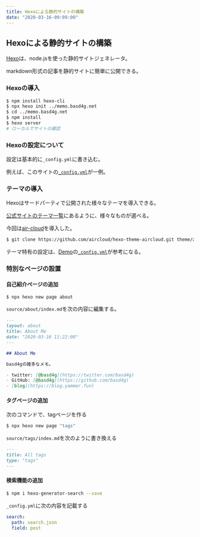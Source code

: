 ```yaml
---
title: Hexoによる静的サイトの構築
date: "2020-03-16-09:09:00"
---
```


## Hexoによる静的サイトの構築

[Hexo](https://hexo.io/)は、node.jsを使った静的サイトジェネレータ。

markdown形式の記事を静的サイトに簡単に公開できる。

### Hexoの導入

```sh
$ npm install hexo-cli
$ npx hexo init ../memo.basd4g.net 
$ cd ../memo.basd4g.net
$ npm install
$ hexo server
# ローカルでサイトの確認
```

### Hexoの設定について

設定は基本的に`_config.yml`に書き込む。

例えば、このサイトの[`_config.yml`](https://github.com/basd4g/memo.basd4g.net/blob/master/_config.yml)が一例。

### テーマの導入

Hexoはサードパーティで公開された様々なテーマを導入できる。

[公式サイトのテーマ一覧](https://hexo.io/themes/)にあるように、様々なものが選べる。

今回は[air-cloud](https://github.com/aircloud/hexo-theme-aircloud)を導入した。

```sh
$ git clone https://github.com/aircloud/hexo-theme-aircloud.git theme/air-cloud
```

テーマ特有の設定は、[Demo](https://github.com/aircloud/hexo-aircloud-blog)の[`_config.yml`](https://github.com/aircloud/hexo-aircloud-blog/blob/master/_config.yml)が参考になる。

### 特別なページの設置

#### 自己紹介ページの追加

```
$ npx hexo new page about
```

`source/about/index.md`を次の内容に編集する。


```md
---
layout: about
title: About Me
date: "2020-03-16 11:22:00"
---

## About Me

basd4gの雑多なメモ。

- twitter: [@basd4g](https://twitter.com/basd4g)
- GitHub: [@basd4g](https://github.com/basd4g) 
- [blog](https://blog.yammer.fun)

```


#### タグページの追加

次のコマンドで、tagページを作る

```sh
$ npx hexo new page "tags"
```

`source/tags/index.md`を次のように書き換える


```md
---
title: All tags
type: "tags"
--- 
```

#### 検索機能の追加

```sh
$ npm i hexo-generator-search --save
```

`_config.yml`に次の内容を記載する

```_config.yml
search:
  path: search.json
  field: post
```
